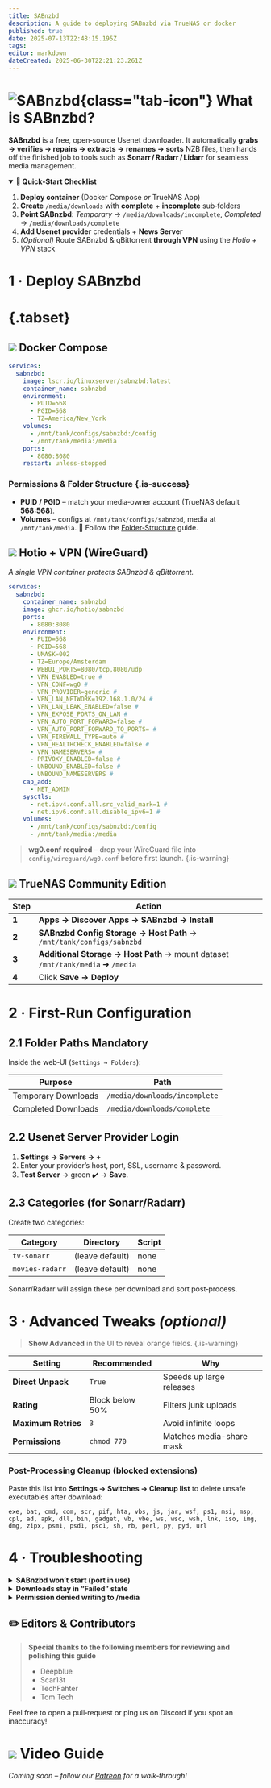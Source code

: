```yaml
---
title: SABnzbd
description: A guide to deploying SABnzbd via TrueNAS or docker
published: true
date: 2025-07-13T22:48:15.195Z
tags: 
editor: markdown
dateCreated: 2025-06-30T22:21:23.261Z
---
```


# ![SABnzbd](/sabnzbd.png){class="tab-icon"} What is SABnzbd?

**SABnzbd** is a free, open‑source Usenet downloader.  It automatically **grabs → verifies → repairs → extracts → renames → sorts** NZB files, then hands off the finished job to tools such as **Sonarr / Radarr / Lidarr** for seamless media management.


<details class="quickstart" open>
<summary><strong>🚀 Quick‑Start Checklist</strong></summary>

1. **Deploy container** (Docker Compose *or* TrueNAS App)
2. **Create** `/media/downloads` with **complete** + **incomplete** sub‑folders
3. **Point SABnzbd**: *Temporary* → `/media/downloads/incomplete`, *Completed* → `/media/downloads/complete`
4. **Add Usenet provider** credentials + **News Server**
5. *(Optional)* Route SABnzbd & qBittorrent **through VPN** using the *Hotio + VPN* stack

</details>


# 1 · Deploy SABnzbd
# {.tabset}
## <img src="/docker.png" class="tab-icon"> Docker Compose

```yaml
services:
  sabnzbd:
    image: lscr.io/linuxserver/sabnzbd:latest
    container_name: sabnzbd
    environment:
      - PUID=568
      - PGID=568
      - TZ=America/New_York
    volumes:
      - /mnt/tank/configs/sabnzbd:/config
      - /mnt/tank/media:/media
    ports:
      - 8080:8080
    restart: unless-stopped
```

### Permissions & Folder Structure {.is-success}

* **PUID / PGID** – match your media‑owner account (TrueNAS default **568:568**).
* **Volumes** – configs at `/mnt/tank/configs/sabnzbd`, media at `/mnt/tank/media`.
  📌 Follow the [Folder‑Structure](/Folder-Structure) guide.


## <img src="/docker.png" class="tab-icon"> Hotio + VPN (WireGuard)

*A single VPN container protects SABnzbd & qBittorrent.*

```yaml
services:
  sabnzbd:
    container_name: sabnzbd
    image: ghcr.io/hotio/sabnzbd
    ports:
      - 8080:8080
    environment:
      - PUID=568
      - PGID=568
      - UMASK=002
      - TZ=Europe/Amsterdam
      - WEBUI_PORTS=8080/tcp,8080/udp
      - VPN_ENABLED=true #
      - VPN_CONF=wg0 #
      - VPN_PROVIDER=generic #
      - VPN_LAN_NETWORK=192.168.1.0/24 #
      - VPN_LAN_LEAK_ENABLED=false #
      - VPN_EXPOSE_PORTS_ON_LAN #
      - VPN_AUTO_PORT_FORWARD=false #
      - VPN_AUTO_PORT_FORWARD_TO_PORTS= #
      - VPN_FIREWALL_TYPE=auto #
      - VPN_HEALTHCHECK_ENABLED=false #
      - VPN_NAMESERVERS= #
      - PRIVOXY_ENABLED=false #
      - UNBOUND_ENABLED=false #
      - UNBOUND_NAMESERVERS #
    cap_add:
      - NET_ADMIN
    sysctls:
      - net.ipv4.conf.all.src_valid_mark=1 #
      - net.ipv6.conf.all.disable_ipv6=1 #
    volumes:
      - /mnt/tank/configs/sabnzbd:/config
      - /mnt/tank/media:/media
```

> **wg0.conf required** – drop your WireGuard file into `config/wireguard/wg0.conf` before first launch. {.is-warning}


## <img src="/truenas.png" class="tab-icon"> TrueNAS Community Edition

| Step  | Action                                                                          |
| ----- | -------------------- |
| **1** | **Apps → Discover Apps → SABnzbd → Install**    |
| **2** | **SABnzbd Config Storage → Host Path** → `/mnt/tank/configs/sabnzbd`  |
| **3** | **Additional Storage → Host Path** → mount dataset `/mnt/tank/media` ➜ `/media` |
| **4** | Click **Save → Deploy**      |


# 2 · First‑Run Configuration

## 2.1 Folder Paths  <span class="chip">Mandatory</span>

Inside the web‑UI (`Settings → Folders`):

| Purpose             | Path                          |
| ------------------- | ----------------------------- |
| Temporary Downloads | `/media/downloads/incomplete` |
| Completed Downloads | `/media/downloads/complete`   |

## 2.2 Usenet Server  <span class="chip">Provider Login</span>

1. **Settings → Servers → +**
2. Enter your provider’s host, port, SSL, username & password.
3. **Test Server** → green ✔️ → **Save**.

## 2.3 Categories (for Sonarr/Radarr)

Create two categories:

| Category        | Directory       | Script |
| --------------- | --------------- | ------ |
| `tv-sonarr`     | (leave default) | none   |
| `movies-radarr` | (leave default) | none   |

Sonarr/Radarr will assign these per download and sort post‑process.

# 3 · Advanced Tweaks *(optional)*

> **Show Advanced** in the UI to reveal orange fields. {.is-warning}

| Setting             | Recommended     | Why                      |
| ------------------- | --------------- | ------------------------ |
| **Direct Unpack**   | `True`          | Speeds up large releases |
| **Rating**          | Block below 50% | Filters junk uploads     |
| **Maximum Retries** | `3`             | Avoid infinite loops     |
| **Permissions**     | `chmod 770`     | Matches media-share mask |

### Post‑Processing Cleanup (blocked extensions)

Paste this list into **Settings → Switches → Cleanup list** to delete unsafe executables after download:

```
exe, bat, cmd, com, scr, pif, hta, vbs, js, jar, wsf, ps1, msi, msp, cpl, ad, apk, dll, bin, gadget, vb, vbe, ws, wsc, wsh, lnk, iso, img, dmg, zipx, psm1, psd1, psc1, sh, rb, perl, py, pyd, url
```


# 4 · Troubleshooting

<details><summary><strong>SABnzbd won’t start (port in use)</strong></summary>
Another service (often Hotio/qBittorrent) is already bound to 8080. Change Web UI port in your compose file or TrueNAS form.
</details>

<details>
  <summary><strong>Downloads stay in “Failed” state</strong></summary>

* **Missing par2 binaries** — enable *Repair* in **Settings → Switches**
* **News‑server article age too low** — switch to a provider with **> 3000 days** retention.

</details>

<details><summary><strong>Permission denied writing to /media</strong></summary>
Ensure host path uses the same PUID/PGID as Sonarr/Radarr (TrueNAS: 568:568) or run `chown -R 568:568 /mnt/tank/media`.
</details>

## ✏️ Editors & Contributors

> **Special thanks to the following members for reviewing and polishing this guide**
>
> * Deepblue
> * Scar13t
> * TechFahter
> * Tom Tech

Feel free to open a pull‑request or ping us on Discord if you spot an inaccuracy!

# <img src="/patreon-light.png" class="tab-icon"> Video Guide

*Coming soon – follow our [Patreon](https://www.patreon.com/serversathome) for a walk‑through!*

